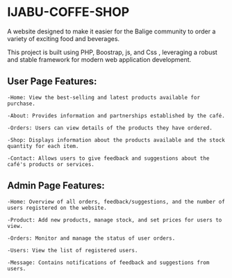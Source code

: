 # IJABU-COFFE-SHOP

A website designed to make it easier for the Balige community to order a variety of exciting food and beverages.

This project is built using PHP, Boostrap, js, and Css , leveraging a robust and stable framework for modern web application development.

## User Page Features: 

    -Home: View the best-selling and latest products available for purchase.
    
    -About: Provides information and partnerships established by the café.
    
    -Orders: Users can view details of the products they have ordered.
    
    -Shop: Displays information about the products available and the stock quantity for each item.
    
    -Contact: Allows users to give feedback and suggestions about the café's products or services.

## Admin Page Features: 

    -Home: Overview of all orders, feedback/suggestions, and the number of users registered on the website.
    
    -Product: Add new products, manage stock, and set prices for users to view.
    
    -Orders: Monitor and manage the status of user orders.
    
    -Users: View the list of registered users.
    
    -Message: Contains notifications of feedback and suggestions from users.

